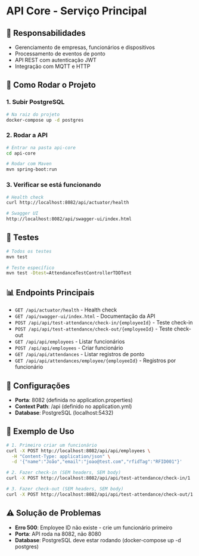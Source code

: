 # API Core - Serviço Principal

## 🎯 Responsabilidades
- Gerenciamento de empresas, funcionários e dispositivos
- Processamento de eventos de ponto
- API REST com autenticação JWT
- Integração com MQTT e HTTP

## 🚀 Como Rodar o Projeto

### 1. Subir PostgreSQL
```bash
# Na raiz do projeto
docker-compose up -d postgres
```

### 2. Rodar a API
```bash
# Entrar na pasta api-core
cd api-core

# Rodar com Maven
mvn spring-boot:run
```

### 3. Verificar se está funcionando
```bash
# Health check
curl http://localhost:8082/api/actuator/health

# Swagger UI
http://localhost:8082/api/swagger-ui/index.html
```

## 🧪 Testes
```bash
# Todos os testes
mvn test

# Teste específico
mvn test -Dtest=AttendanceTestControllerTDDTest
```

## 📊 Endpoints Principais
- `GET /api/actuator/health` - Health check
- `GET /api/swagger-ui/index.html` - Documentação da API
- `POST /api/api/test-attendance/check-in/{employeeId}` - Teste check-in
- `POST /api/api/test-attendance/check-out/{employeeId}` - Teste check-out
- `GET /api/api/employees` - Listar funcionários
- `POST /api/api/employees` - Criar funcionário
- `GET /api/api/attendances` - Listar registros de ponto
- `GET /api/api/attendances/employee/{employeeId}` - Registros por funcionário

## 🔧 Configurações
- **Porta**: 8082 (definida no application.properties)
- **Context Path**: /api (definido no application.yml)
- **Database**: PostgreSQL (localhost:5432)

## 📝 Exemplo de Uso
```bash
# 1. Primeiro criar um funcionário
curl -X POST http://localhost:8082/api/api/employees \
  -H "Content-Type: application/json" \
  -d '{"name":"João","email":"joao@test.com","rfidTag":"RFID001"}'

# 2. Fazer check-in (SEM headers, SEM body)
curl -X POST http://localhost:8082/api/api/test-attendance/check-in/1

# 3. Fazer check-out (SEM headers, SEM body)
curl -X POST http://localhost:8082/api/api/test-attendance/check-out/1
```

## ⚠️ Solução de Problemas
- **Erro 500**: Employee ID não existe - crie um funcionário primeiro
- **Porta**: API roda na 8082, não 8080
- **Database**: PostgreSQL deve estar rodando (docker-compose up -d postgres)